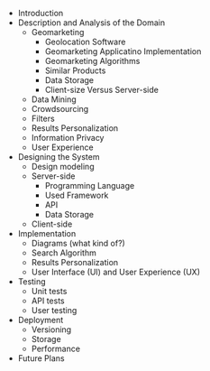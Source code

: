 * Introduction
* Description and Analysis of the Domain
  * Geomarketing
    * Geolocation Software
    * Geomarketing Applicatino Implementation
    * Geomarketing Algorithms
    * Similar Products
    * Data Storage
    * Client-size Versus Server-side
  * Data Mining
  * Crowdsourcing
  * Filters
  * Results Personalization
  * Information Privacy
  * User Experience
* Designing the System
  * Design modeling
  * Server-side
    * Programming Language
    * Used Framework
    * API
    * Data Storage
  * Client-side
* Implementation
  * Diagrams (what kind of?)
  * Search Algorithm
  * Results Personalization
  * User Interface (UI) and User Experience (UX)
* Testing
  * Unit tests
  * API tests
  * User testing
* Deployment
  * Versioning
  * Storage
  * Performance
* Future Plans
